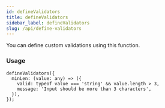 ```yaml
---
id: defineValidators
title: defineValidators
sidebar_label: defineValidators
slug: /api/define-validators
---
```


You can define custom validations using this function.

### Usage

```
defineValidators({
  minLen: (value: any) => ({
    valid: typeof value === 'string' && value.length > 3,
    message: 'Input should be more than 3 characters',
  }),
});
```
